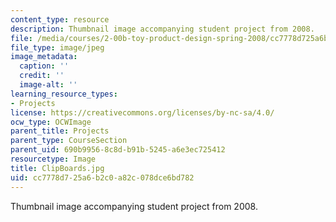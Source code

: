 ```yaml
---
content_type: resource
description: Thumbnail image accompanying student project from 2008.
file: /media/courses/2-00b-toy-product-design-spring-2008/cc7778d725a6b2c0a82c078dce6bd782_ClipBoards.jpg
file_type: image/jpeg
image_metadata:
  caption: ''
  credit: ''
  image-alt: ''
learning_resource_types:
- Projects
license: https://creativecommons.org/licenses/by-nc-sa/4.0/
ocw_type: OCWImage
parent_title: Projects
parent_type: CourseSection
parent_uid: 690b9956-8c8d-b91b-5245-a6e3ec725412
resourcetype: Image
title: ClipBoards.jpg
uid: cc7778d7-25a6-b2c0-a82c-078dce6bd782
---
```

Thumbnail image accompanying student project from 2008.